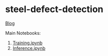 # steel-defect-detection
[Blog](https://medium.com/@guildbilla/steel-defect-detection-image-segmentation-using-keras-dae8b4f986f0?source=your_stories_page---------------------------)

Main Notebooks:
1) [Training.ipynb](https://github.com/rook0falcon/steel-defect-detection/blob/master/Training.ipynb)
2) [Inference.ipynb](https://github.com/rook0falcon/steel-defect-detection/blob/master/Inference.ipynb)
